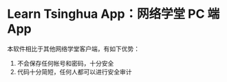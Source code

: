 # Learn Tsinghua App：网络学堂 PC 端 App

本软件相比于其他网络学堂客户端，有如下优势：

1. 不会保存任何帐号和密码，十分安全
2. 代码十分简短，任何人都可以进行安全审计

